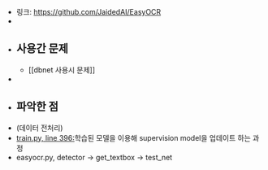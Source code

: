 - 링크: https://github.com/JaidedAI/EasyOCR
-
- ## 사용간 문제
	- [[dbnet 사용시 문제]]
-
- ## 파악한 점
- (데이터 전처리)
- [train.py, line 396:](https://github.com/JaidedAI/EasyOCR/blob/054ec4f90127ab9e45f101baf8caa519d5a6e035/trainer/craft/train.py#L396)학습된 모델을 이용해 supervision model을 업데이트 하는 과정
- easyocr.py, detector -> get_textbox -> test_net